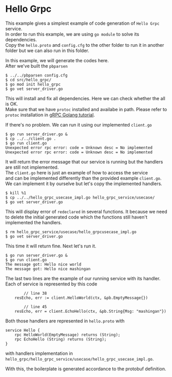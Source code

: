 # Hello Grpc
This example gives a simplest example of code generation of `Hello Grpc` service.  
In order to run this example, we are using `go module` to solve its dependencies.  
Copy the `hello.proto` and `config.cfg` to the other folder to run it
in another folder but we can also run in this folder.  

In this example, we will generate the codes here.  
After we've built the `pbparsen`

```
$ ../../pbparsen config.cfg
$ cd src/hello_grpc/
$ go mod init hello_grpc
$ go vet server_driver.go
```

This will install and fix all dependencies. Here we can check whether the
all is OK.  
Make sure that we have `protoc` installed and availabe in path. Please refer to `protoc`
installation in [gRPC Golang tutorial](https://grpc.io/docs/languages/go/quickstart/).

If there's no problem. We can run it using our implemented `client.go`

```
$ go run server_driver.go &
$ cp ../../client.go .
$ go run client.go
Unexpected error rpc error: code = Unknown desc = No implemented
Unexpected error rpc error: code = Unknown desc = No implemented
```

It will return the error message that our service is running but the handlers
are still not implemented.  
The `client.go` here is just an example of how to access the service  
and can be implemented differently than the provided example `client.go`.  
We can implement it by ourselve but let's copy the implemented handlers.

```
$ kill %1
$ cp ../../hello_grpc_usecase_impl.go hello_grpc_service/usecase/
$ go vet server_driver.go
```

This will display error of `redeclared` in several functions.
It because we need to delete the initial generated code which the functions
still haven't implemented the handlers.

```
$ rm hello_grpc_service/usecase/hello_grpcusecase_impl.go
$ go vet server_driver.go
```

This time it will return fine. Next let's run it.

```
$ go run server_driver.go &
$ go run client.go
The message got: Hello nice world
The message got: Hello nice mashingan
```

The last two lines are the example of our running service with its handler.
Each of service is represented by this code

```
        // line 38
	resEcho, err := client.HelloWorld(ctx, &pb.EmptyMessage{})

        // line 45
	resEcho, err = client.EchoHello(ctx, &pb.String{Msg: "mashingan"})
```

Both those handlers are represented in `hello.proto` with

```
service Hello {
    rpc HelloWorld(EmptyMessage) returns (String);
    rpc EchoHello (String) returns (String);
}
```

with handlers implementation in `hello_grpc/hello_grpc_service/usecase/hello_grpc_usecase_impl.go`.  

With this, the boilerplate is generated accordance to the protobuf definition.
